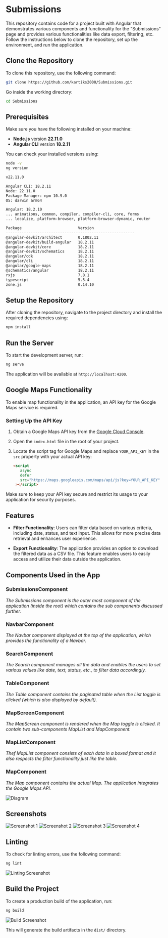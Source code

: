 
# Submissions

This repository contains code for a project built with Angular that demonstrates various components and functionality for the "Submissions" page and provides various functionalities like data export, filtering, etc. Follow the instructions below to clone the repository, set up the environment, and run the application.

## Clone the Repository

To clone this repository, use the following command:

```bash
git clone https://github.com/kartiks2000/Submissions.git
```

Go inside the working directory:

```bash
cd Submissions
```

## Prerequisites

Make sure you have the following installed on your machine:

- **Node.js** version **22.11.0**
- **Angular CLI** version **18.2.11**

You can check your installed versions using:

```bash
node -v
ng version
```

```bash
v22.11.0
```

```bash
Angular CLI: 18.2.11
Node: 22.11.0
Package Manager: npm 10.9.0
OS: darwin arm64

Angular: 18.2.10
... animations, common, compiler, compiler-cli, core, forms
... localize, platform-browser, platform-browser-dynamic, router

Package                         Version
---------------------------------------------------------
@angular-devkit/architect       0.1802.11
@angular-devkit/build-angular   18.2.11
@angular-devkit/core            18.2.11
@angular-devkit/schematics      18.2.11
@angular/cdk                    18.2.11
@angular/cli                    18.2.11
@angular/google-maps            18.2.11
@schematics/angular             18.2.11
rxjs                            7.8.1
typescript                      5.5.4
zone.js                         0.14.10
```

## Setup the Repository

After cloning the repository, navigate to the project directory and install the required dependencies using:

```bash
npm install
```

## Run the Server

To start the development server, run:

```bash
ng serve
```

The application will be available at `http://localhost:4200`.

## Google Maps Functionality

To enable map functionality in the application, an API key for the Google Maps service is required.

### Setting Up the API Key

1. Obtain a Google Maps API key from the [Google Cloud Console](https://console.cloud.google.com/).
2. Open the `index.html` file in the root of your project.
3. Locate the script tag for Google Maps and replace `YOUR_API_KEY` in the `src` property with your actual API key:

   ```html
   <script
      async
      defer
      src="https://maps.googleapis.com/maps/api/js?key=YOUR_API_KEY"
    ></script>
   ```

Make sure to keep your API key secure and restrict its usage to your application for security purposes.

## Features

- **Filter Functionality**: Users can filter data based on various criteria, including date, status, and text input. This allows for more precise data retrieval and enhances user experience.

- **Export Functionality**: The application provides an option to download the filtered data as a CSV file. This feature enables users to easily access and utilize their data outside the application.

## Components Used in the App

### SubmissionsComponent
*The Submissions component is the outer most component of the application (inside the root) which contains the sub components discussed further.*

### NavbarComponent
*The Navbar component displayed at the top of the application, which provides the functionality of a Navbar.*

### SearchComponent
*The Search component manages all the data and enables the users to set various values like date, text, status, etc., to filter data accordingly.*

### TableComponent
*The Table component contains the paginated table when the List toggle is clicked (which is also displayed by default).*

### MapScreenComponent
*The MapScreen component is rendered when the Map toggle is clicked. It contain two sub-components MapList and MapComponent.*

### MapListComponent
*Thef MapList component consists of each data in a boxed format and it also respects the filter functionality just like the table.*

### MapComponent
*The Map component contains the actual Map. The application integrates the Google Maps API.*

![Diagram](/repo_assets/Submissions_components_architecture.drawio.png)

## Screenshots

![Screenshot 1](/repo_assets/ss_1.png)
![Screenshot 2](/repo_assets/ss_2.png)
![Screenshot 3](/repo_assets/ss_3.png)
![Screenshot 4](/repo_assets/ss_4.png)

## Linting

To check for linting errors, use the following command:

```bash
ng lint
```

![Linting Screenshot](/repo_assets/ss_6.png)

## Build the Project

To create a production build of the application, run:

```bash
ng build
```

![Build Screenshot](/repo_assets/ss_7.png)

This will generate the build artifacts in the `dist/` directory.
